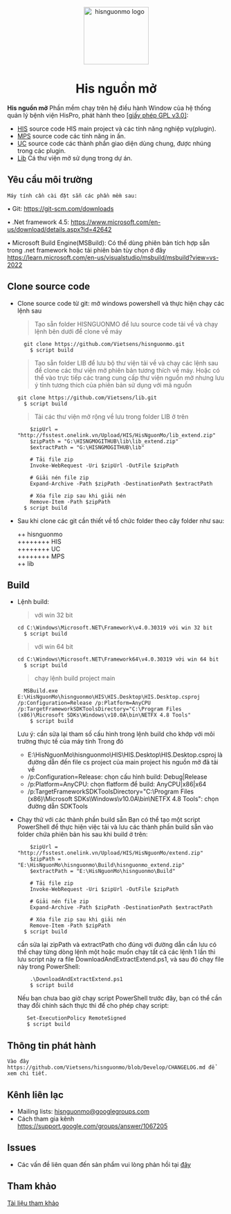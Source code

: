 <!-- markdownlint-disable-next-line -->
<p align="center">
  <a href="https://nguonmo.benhvienthongminh.vn/ords/f?p=106:1:9302229919244:::::" rel="noopener" target="_blank"><img width="150" height="133" src="https://nguonmo.benhvienthongminh.vn/i/apex_ui/img/favicons/hispro/hispro-180.png" alt="hisnguonmo logo"></a>
</p>

<h1 align="center">His nguồn mở</h1>

**His nguồn mở** Phần mềm chạy trên hệ điều hành Window của hệ thống quản lý bệnh viện HisPro, phát hành theo [[giấy phép GPL v3.0]](https://github.com/Vietsens/hisnguonmo?tab=GPL-3.0-1-ov-file):

- [HIS](https://github.com/Vietsens/hisnguonmo/tree/Develop/HIS) source code HIS main project và các tính năng nghiệp vụ(plugin).  
- [MPS](https://github.com/Vietsens/hisnguonmo/tree/Develop/MPS) source code các tính năng in ấn.  
- [UC](https://github.com/Vietsens/hisnguonmo/tree/Develop/UC) source code các thành phần giao diện dùng chung, được nhúng trong các plugin.  
- [Lib](https://github.com/Vietsens/lib) Cá thư viện mở sử dụng trong dự án.  


## Yêu cầu môi trường
	Máy tính cần cài đặt sẵn các phần mềm sau:

•	Git: https://git-scm.com/downloads

•	.Net framework 4.5:  https://www.microsoft.com/en-us/download/details.aspx?id=42642

•	Microsoft Build Engine(MSBuild): Có thể dùng phiên bản tích hợp sẵn trong .net framework 
	hoặc tải phiên bản tùy chọn ở đây https://learn.microsoft.com/en-us/visualstudio/msbuild/msbuild?view=vs-2022




## Clone source code

- Clone source code	từ git: mở windows powershell và thực hiện chạy các lệnh sau
  > Tạo sẵn folder HISNGUONMO để lưu source code tải về và chạy lệnh bên dưới để clone về máy
  ```shell	
	git clone https://github.com/Vietsens/hisnguonmo.git
	  $ script build
  ```  	
	
  > Tạo sẵn folder LIB để lưu bộ thư viện tải về và chạy các lệnh sau để clone các thư viện mở phiên bản tương thích về máy. Hoặc có thể vào trực tiếp các trang cung cấp thư viện nguồn mở nhưng lưu ý tính tương thich của phiên bản sử dụng với mã nguồn
	```shell	
	git clone https://github.com/Vietsens/lib.git
	  $ script build
	```  
  
  > Tải các thư viện mở rộng về lưu trong folder LIB ở trên
	```shell	
		$zipUrl = "http://fsstest.onelink.vn/Upload/HIS/HisNguonMo/lib_extend.zip"
		$zipPath = "G:\HISNGMOGITHUB\lib\lib_extend.zip"
		$extractPath = "G:\HISNGMOGITHUB\lib"

		# Tải file zip
		Invoke-WebRequest -Uri $zipUrl -OutFile $zipPath

		# Giải nén file zip
		Expand-Archive -Path $zipPath -DestinationPath $extractPath
		
		# Xóa file zip sau khi giải nén
		Remove-Item -Path $zipPath
	  $ script build
	```    
  
  
- Sau khi clone các git cần thiết về tổ chức folder theo cây folder như sau:

	++ hisnguonmo  
	++++++++ HIS  
	++++++++ UC  
	++++++++ MPS  
	++ lib  
	
## Build
- Lệnh build:
  > với win 32 bit
	```shell
	cd C:\Windows\Microsoft.NET\Framework\v4.0.30319 với win 32 bit
	  $ script build
	``` 
  > với win 64 bit
	```shell
	cd C:\Windows\Microsoft.NET\Framework64\v4.0.30319 với win 64 bit
  	  $ script build
	```    
  > chạy lệnh build project main
  ```shell
	MSBuild.exe E:\HisNguonMo\hisnguonmo\HIS\HIS.Desktop\HIS.Desktop.csproj /p:Configuration=Release /p:Platform=AnyCPU /p:TargetFrameworkSDKToolsDirectory="C:\Program Files (x86)\Microsoft SDKs\Windows\v10.0A\bin\NETFX 4.8 Tools"
  	  $ script build
  ```  	
	Lưu ý: cần sửa lại tham số cấu hình trong lệnh build cho khớp với môi trường thực tế của máy tính
	Trong đó
	-	E:\HisNguonMo\hisnguonmo\HIS\HIS.Desktop\HIS.Desktop.csproj là đường dẫn đến file cs project của main project his nguồn mở đã tải về
	-	/p:Configuration=Release: chọn cấu hình build: Debug|Release
	-	/p:Platform=AnyCPU: chọn flatform để build: AnyCPU|x86|x64
	-	/p:TargetFrameworkSDKToolsDirectory="C:\Program Files (x86)\Microsoft SDKs\Windows\v10.0A\bin\NETFX 4.8 Tools": chọn đường dẫn SDKTools

- Chạy thử với các thành phần build sẵn
  Bạn có thể tạo một script PowerShell để thực hiện việc tải và lưu các thành phần build sẵn vào folder chứa phiên bản his sau khi build ở trên:
    ```shell
		$zipUrl = "http://fsstest.onelink.vn/Upload/HIS/HisNguonMo/extend.zip"
		$zipPath = "E:\HisNguonMo\hisnguonmo\Build\hisnguonmo_extend.zip"
		$extractPath = "E:\HisNguonMo\hisnguonmo\Build"

		# Tải file zip
		Invoke-WebRequest -Uri $zipUrl -OutFile $zipPath

		# Giải nén file zip
		Expand-Archive -Path $zipPath -DestinationPath $extractPath
		
		# Xóa file zip sau khi giải nén
		Remove-Item -Path $zipPath
   	  $ script build
	```   
	cần sửa lại zipPath và extractPath cho đúng với đường dẫn cần lưu
	có thể chạy từng dòng lệnh một hoặc muốn chạy tất cả các lệnh 1 lần thì lưu script này ra file DownloadAndExtractExtend.ps1, và sau đó chạy file này trong PowerShell:
    ```shell
		.\DownloadAndExtractExtend.ps1
		$ script build
	```  
	Nếu bạn chưa bao giờ chạy script PowerShell trước đây, bạn có thể cần thay đổi chính sách thực thi để cho phép chạy script:
	 ```shell
		Set-ExecutionPolicy RemoteSigned
		$ script build
	```  

## Thông tin phát hành

	Vào đây https://github.com/Vietsens/hisnguonmo/blob/Develop/CHANGELOG.md để xem chi tiết.
	
## Kênh liên lạc

- Mailing lists: hisnguonmo@googlegroups.com
- Cách tham gia kênh https://support.google.com/groups/answer/1067205

## Issues

- Các vấn đề liên quan đến sản phẩm vui lòng phản hồi tại [đây](https://github.com/Vietsens/hisnguonmo/issues)
	
## Tham khảo

[Tài liệu tham khảo](https://github.com/Vietsens/hisnguonmo/wiki)
